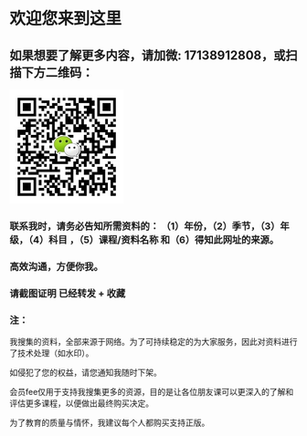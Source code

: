 # 欢迎您来到这里

## 如果想要了解更多内容，请加微: __17138912808__，或扫描下方二维码：
![zhishi996](https://github.com/zhishi996/zhishi996.github.io/blob/master/wx-min.jpg)

### 联系我时，请务必告知所需资料的： （1）年份，（2）季节，（3）年级，（4）科目 ，（5）课程/资料名称 和（6）得知此网址的来源。 

### 高效沟通，方便你我。

### 请截图证明 已经转发 + 收藏

###  注：

 我搜集的资料，全部来源于网络。为了可持续稳定的为大家服务，因此对资料进行了技术处理（如水印）。 

 如侵犯了您的权益，请您通知我随时下架。
 
 会员fee仅用于支持我搜集更多的资源，目的是让各位朋友课可以更深入的了解和评估更多课程，以便做出最终购买决定。
 
 为了教育的质量与情怀，我建议每个人都购买支持正版。

